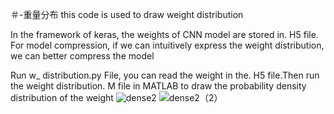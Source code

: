 ＃-重量分布
this code is used to draw weight distribution

In the framework of keras, the weights of CNN model are stored in. H5 file. For model compression, if we can intuitively express the weight distribution, we can better compress the model

Run w_ distribution.py File, you can read the weight in the. H5 file.Then run the weight distribution. M file in MATLAB to draw the probability density distribution of the weight
![dense2](https://user-images.githubusercontent.com/42563899/112811444-a90f6600-90ae-11eb-8a49-4f1175c693ae.PNG)
![dense2（2）](https://user-images.githubusercontent.com/42563899/112811448-aa409300-90ae-11eb-91e7-8c52b52ce8ae.PNG)
